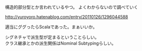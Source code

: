 

構造的部分型とか言われているやつ。
よくわからないので調べていく

http://yuroyoro.hatenablog.com/entry/20110126/1296044588


適当にググったらScalaであった。まぁいいか。  
  

シグネチャで派生型が定まるということらしい。  
クラス継承とかの派生関係はNominal Subtypingらしい。
